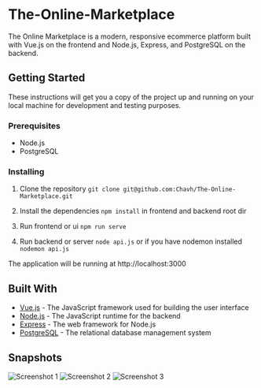 # The-Online-Marketplace
The Online Marketplace is a modern, responsive ecommerce platform built with Vue.js on the frontend and Node.js, Express, and PostgreSQL on the backend.

## Getting Started

These instructions will get you a copy of the project up and running on your local machine for development and testing purposes.

### Prerequisites

- Node.js
- PostgreSQL

### Installing

1. Clone the repository
```git clone git@github.com:Chavh/The-Online-Marketplace.git```

2. Install the dependencies
 ```npm install``` in frontend and backend root dir

3. Run frontend or ui
 ```npm run serve```
 
4. Run backend or server
 ```node api.js``` 
 or if you have nodemon installed
 ```nodemon api.js```
 
 The application will be running at http://localhost:3000

## Built With

- [Vue.js](https://vuejs.org/) - The JavaScript framework used for building the user interface
- [Node.js](https://nodejs.org/) - The JavaScript runtime for the backend
- [Express](https://expressjs.com/) - The web framework for Node.js
- [PostgreSQL](https://www.postgresql.org/) - The relational database management system

## Snapshots

<img src="https://ibb.co/H46DKjp" alt="Screenshot 1">

<img src="https://ibb.co/26gSLHh" alt="Screenshot 2">

<img src="https://ibb.co/q11Sdg4" alt="Screenshot 3">
